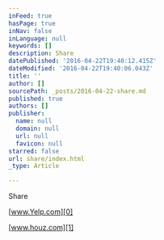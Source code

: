 ```yaml
---
inFeed: true
hasPage: true
inNav: false
inLanguage: null
keywords: []
description: Share
datePublished: '2016-04-22T19:40:12.415Z'
dateModified: '2016-04-22T19:40:06.043Z'
title: ''
author: []
sourcePath: _posts/2016-04-22-share.md
published: true
authors: []
publisher:
  name: null
  domain: null
  url: null
  favicon: null
starred: false
url: share/index.html
_type: Article

---
```

Share

[www.Yelp.com][0]

[www.houz.com][1]

[0]: http://www.yelp.com/biz/hunter-home-staging-and-design-seattle
[1]: http://www.houzz.com/pro/s2hunter/hunter-home-staging-and-design-llc